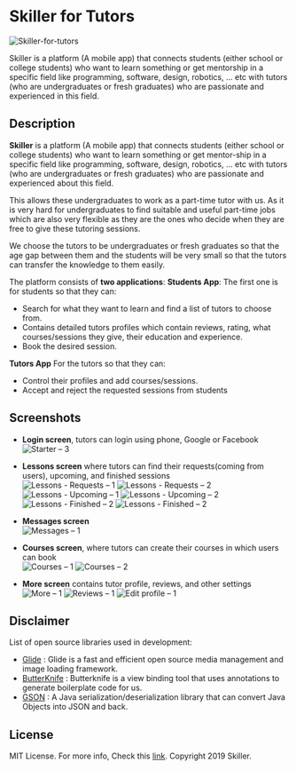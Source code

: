 # Skiller for Tutors
![Skiller-for-tutors](https://user-images.githubusercontent.com/7766704/71280050-e2f9a480-2362-11ea-9a86-3cf9c82e0eb0.jpg)

Skiller is a platform (A mobile app) that connects students (either school or college students) who want to learn something or get mentorship in a specific field like programming, software, design, robotics, ... etc with tutors (who are undergraduates or fresh graduates) who are passionate and experienced in this field.


## Description
**Skiller** is a platform (A mobile app) that connects students (either school or college students) who want to learn something or get mentor-ship in a specific field like programming, software, design, robotics, ... etc with tutors (who are undergraduates or fresh graduates) who are passionate and experienced about this field.

This allows these undergraduates to work as a part-time tutor with us. As it is very hard for undergraduates to find suitable and useful part-time jobs which are also very flexible as they are the ones who decide when they are free to give these tutoring sessions.

We choose the tutors to be undergraduates or fresh graduates so that the age gap between them and the students will be very small so that the tutors can transfer the knowledge to them easily.

The platform consists of **two applications**:
**Students App**:
The first one is for students so that they can:
- Search for what they want to learn and find a list of tutors to choose from.
- Contains detailed tutors profiles which contain reviews, rating, what courses/sessions they give, their education and experience.
- Book the desired session.

**Tutors App**
For the tutors so that they can:
- Control their profiles and add courses/sessions.
- Accept and reject the requested sessions from students

## Screenshots

- **Login screen**, tutors can login using phone, Google or Facebook </br>
![Starter – 3](https://user-images.githubusercontent.com/7766704/71278436-49c98e80-2360-11ea-9f34-be8152996174.png)


- **Lessons screen** where tutors can find their requests(coming from users), upcoming, and finished sessions</br>
![Lessons - Requests – 1](https://user-images.githubusercontent.com/7766704/71278694-f73ca200-2360-11ea-9039-a54b6b96a2ea.png)
![Lessons - Requests – 2](https://user-images.githubusercontent.com/7766704/71278695-f86dcf00-2360-11ea-81ba-e1b8cc36f5a8.png)
![Lessons - Upcoming – 1](https://user-images.githubusercontent.com/7766704/71278698-fa379280-2360-11ea-9e80-56aafe2bbb92.png)
![Lessons - Upcoming – 2](https://user-images.githubusercontent.com/7766704/71278700-fb68bf80-2360-11ea-857c-b2dc06686532.png)
![Lessons - Finished – 2](https://user-images.githubusercontent.com/7766704/71278703-fc99ec80-2360-11ea-9c93-2d0578d69222.png)
![Lessons - Finished  – 2](https://user-images.githubusercontent.com/7766704/71278704-fdcb1980-2360-11ea-864b-970d1da2ae9a.png)


- **Messages screen**</br>
![Messages – 1](https://user-images.githubusercontent.com/7766704/71278748-1a675180-2361-11ea-97b2-ad6e881d3346.png)


- **Courses screen**, where tutors can create their courses in which users can book</br>
![Courses – 1](https://user-images.githubusercontent.com/7766704/71278799-34a12f80-2361-11ea-80a5-5cb6d1dcb05b.png)
![Courses – 2](https://user-images.githubusercontent.com/7766704/71278803-3834b680-2361-11ea-8309-1d62b92afa6b.png)


- **More screen** contains tutor profile, reviews, and other settings</br>
![More – 1](https://user-images.githubusercontent.com/7766704/71279196-6adeaf00-2361-11ea-96c5-995777c5c2c3.png)
![Reviews – 1](https://user-images.githubusercontent.com/7766704/71279210-6b774580-2361-11ea-8713-5af19a592270.png)
![Edit profile – 1](https://user-images.githubusercontent.com/7766704/71279219-6c0fdc00-2361-11ea-903b-3c70dfd9b881.png)




## Disclaimer
List of open source libraries used in development:
- [Glide](https://github.com/bumptech/glide) : Glide is a fast and efficient open source media management and image loading framework.
- [ButterKnife](https://github.com/JakeWharton/butterknife) : Butterknife is a view binding tool that uses annotations to generate boilerplate code for us.
- [GSON](https://github.com/google/gson) : A Java serialization/deserialization library that can convert Java Objects into JSON and back.

## License
MIT License. For more info, Check this [link](https://opensource.org/licenses/MIT). 
Copyright 2019 Skiller.


